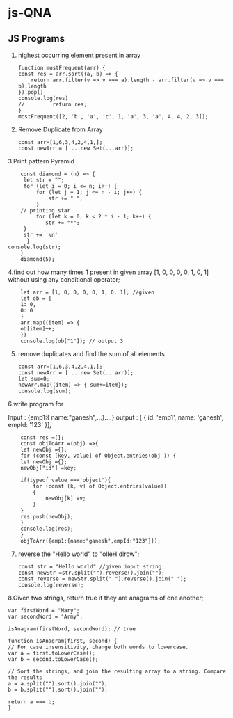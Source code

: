 # js-QNA

## JS Programs

1.  highest occurring element present in array

        function mostFrequent(arr) {
        const res = arr.sort((a, b) => {
            return arr.filter(v => v === a).length - arr.filter(v => v === b).length
        }).pop()
        console.log(res)
        //         return res;
        }
        mostFrequent([2, 'b', 'a', 'c', 1, 'a', 3, 'a', 4, 4, 2, 3]);

2.  Remove Duplicate from Array

        const arr=[1,6,3,4,2,4,1,];
        const newArr = [ ...new Set(...arr)];

3.Print pattern Pyramid

        const diamond = (n) => {
         let str = "";
         for (let i = 0; i <= n; i++) {
             for (let j = 1; j <= n - i; j++) {
                 str += " ";
             }
        // printing star
             for (let k = 0; k < 2 * i - 1; k++) {
                str += "*";
         }
         str += '\n'
          }
    console.log(str);
        }
        diamond(5);

4.find out how many times 1 present in given array [1, 0, 0, 0, 0, 1, 0, 1] without using any conditional operator;

        let arr = [1, 0, 0, 0, 0, 1, 0, 1]; //given
        let ob = {
        1: 0,
        0: 0
        }
        arr.map((item) => {
        ob[item]++;
        })
        console.log(ob["1"]); // output 3

5.  remove duplicates and find the sum of all elements

        const arr=[1,6,3,4,2,4,1,];
        const newArr = [ ...new Set(...arr)];
        let sum=0;
        newArr.map((item) => { sum+=item});
        console.log(sum);

6.write program for

Input : {emp1:{ name:"ganesh",...}....}
output :
[ { id: 'emp1', name: 'ganesh', empId: '123' }],

        const res =[];
        const objToArr =(obj) =>{
        let newObj ={};
        for (const [key, value] of Object.entries(obj )) {
        let newObj ={};
        newObj["id"] =key;

        if(typeof value ==='object'){
            for (const [k, v] of Object.entries(value))
            {
                newObj[k] =v;
            }
        }
        res.push(newObj);
        }
        console.log(res);
        }
        objToArr({emp1:{name:"ganesh",empId:"123"}});

7.  reverse the "Hello world" to "olleH dlrow";

        const str = "Hello world" //given input string
        const newStr =str.split("").reverse().join("");
        const reverse = newStr.split(" ").reverse().join(" ");
        console.log(reverse);

8.Given two strings, return true if they are anagrams of one another;

    var firstWord = "Mary";
    var secondWord = "Army";

    isAnagram(firstWord, secondWord); // true

    function isAnagram(first, second) {
    // For case insensitivity, change both words to lowercase.
    var a = first.toLowerCase();
    var b = second.toLowerCase();

    // Sort the strings, and join the resulting array to a string. Compare the results
    a = a.split("").sort().join("");
    b = b.split("").sort().join("");

    return a === b;
    }
